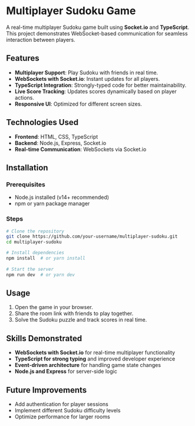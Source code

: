 # Multiplayer Sudoku Game

A real-time multiplayer Sudoku game built using **Socket.io** and **TypeScript**. This project demonstrates WebSocket-based communication for seamless interaction between players.

## Features
- **Multiplayer Support**: Play Sudoku with friends in real time.
- **WebSockets with Socket.io**: Instant updates for all players.
- **TypeScript Integration**: Strongly-typed code for better maintainability.
- **Live Score Tracking**: Updates scores dynamically based on player actions.
- **Responsive UI**: Optimized for different screen sizes.

## Technologies Used
- **Frontend**: HTML, CSS, TypeScript
- **Backend**: Node.js, Express, Socket.io
- **Real-time Communication**: WebSockets via Socket.io

## Installation

### Prerequisites
- Node.js installed (v14+ recommended)
- npm or yarn package manager

### Steps
```sh
# Clone the repository
git clone https://github.com/your-username/multiplayer-sudoku.git
cd multiplayer-sudoku

# Install dependencies
npm install  # or yarn install
 
# Start the server
npm run dev  # or yarn dev
```

## Usage
1. Open the game in your browser.
2. Share the room link with friends to play together.
3. Solve the Sudoku puzzle and track scores in real time.


## Skills Demonstrated
- **WebSockets with Socket.io** for real-time multiplayer functionality
- **TypeScript for strong typing** and improved developer experience
- **Event-driven architecture** for handling game state changes
- **Node.js and Express** for server-side logic

## Future Improvements
- Add authentication for player sessions
- Implement different Sudoku difficulty levels
- Optimize performance for larger rooms
